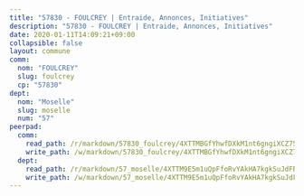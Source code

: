 ```yaml
---
title: "57830 - FOULCREY | Entraide, Annonces, Initiatives"
description: "57830 - FOULCREY | Entraide, Annonces, Initiatives"
date: 2020-01-11T14:09:21+09:00
collapsible: false
layout: commune
comm:
  nom: "FOULCREY"
  slug: foulcrey
  cp: "57830"
dept:
  nom: "Moselle"
  slug: moselle
  num: "57"
peerpad:
  comm:
    read_path: /r/markdown/57830_foulcrey/4XTTMBGfYhwfDXkM1nt6gngiXCZ75WyBUrjeiwrFnUkXRofKj
    write_path: /w/markdown/57830_foulcrey/4XTTMBGfYhwfDXkM1nt6gngiXCZ75WyBUrjeiwrFnUkXRofKj-K3TgTfANiyjQHCjYYVhK7BDgkP9FQzoXka7WfnnvDmfaxAhaPURMRV5XbsqpYYgsresUBLhxERfRVC6Gk89EkoHrZTkPZFzTe8scqkXJ1vvWcVJL1S3cHoogVqGi7vuNbB5jdf8R
  dept:
    read_path: /r/markdown/57_moselle/4XTTM9E5m1uQpFfoRvYAkHA7kgkSuJdFBSCmoLnZ6YvxmqAKj
    write_path: /w/markdown/57_moselle/4XTTM9E5m1uQpFfoRvYAkHA7kgkSuJdFBSCmoLnZ6YvxmqAKj-K3TgTxpsRhjGfb3pJqDaX4rYTLkyLoK3BLA4awBfhTSCoyNhResrhhmfsEF8aKnccedt5XoBzWeRYfKxQxNKv71ETcpGharLRE7rdgTKY3uSaW3Du2dz8v23YEY268mfYmweTFnR
---
```


